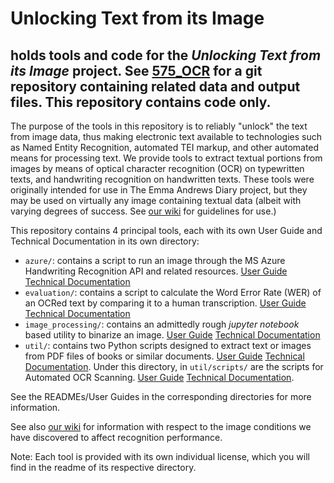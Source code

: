 # Unlocking Text from its Image
holds tools and code for the _Unlocking Text from its Image_ project.
See [575_OCR](https://github.com/Linguistics575/575_OCR) for a git repository containing related data and output files.  This repository contains code only.
---
The purpose of the tools in this repository is to reliably "unlock" the text from image data, thus making electronic text available to technologies such as Named Entity Recognition, automated TEI markup, and other automated means for processing text.  We provide tools to extract textual portions from images by means of optical character recognition (OCR) on typewritten texts, and handwriting recognition on handwritten texts.  These tools were originally intended for use in The Emma Andrews Diary project, but they may be used on virtually any image containing textual data (albeit with varying degrees of success.  See [our wiki](https://github.com/Linguistics575/unlocking-text-main/wiki/Guidelines-for-Image-Conditions-that-Affect-Handwriting-Recognition-Performance) for guidelines for use.) 

This repository contains 4 principal tools, each with its own User Guide and Technical Documentation in its own directory:
- `azure/`: contains a script to run an image through the MS Azure Handwriting Recognition API and related resources.  [User Guide](https://github.com/Linguistics575/unlocking-text-main/tree/master/azure)  [Technical Documentation](https://github.com/Linguistics575/unlocking-text-main/tree/master/azure#technical-documentation)
- `evaluation/`: contains a script to calculate the Word Error Rate (WER) of an OCRed text by comparing it to a human transcription. [User Guide](https://github.com/Linguistics575/unlocking-text-main/tree/master/evaluation/WER) [Technical Documentation](https://github.com/Linguistics575/unlocking-text-main/tree/master/evaluation/WER#technical-documentation)
- `image_processing/`: contains an admittedly rough _jupyter notebook_ based utility to binarize an image. [User Guide](https://github.com/Linguistics575/unlocking-text-main/tree/master/image_processing#user-guide) [Technical Documentation](https://github.com/Linguistics575/unlocking-text-main/tree/master/image_processing#technical-documentation)
- `util/`: contains two Python scripts designed to extract text or images from PDF files of books or similar documents. [User Guide](https://github.com/Linguistics575/unlocking-text-main/tree/master/util#user-guide) [Technical Documentation](https://github.com/Linguistics575/unlocking-text-main/tree/master/util#technical-documentation). Under this directory, in `util/scripts/` are the scripts for Automated OCR Scanning.  [User Guide](https://github.com/Linguistics575/unlocking-text-main/tree/master/util/scripts#user-guide) [Technical Documentation](https://github.com/Linguistics575/unlocking-text-main/tree/master/util/scripts#technical-documentation). 

See the READMEs/User Guides in the corresponding directories for more information.

See also [our wiki](https://github.com/Linguistics575/unlocking-text-main/wiki/Guidelines-for-Image-Conditions-that-Affect-Handwriting-Recognition-Performance) for information with respect to the image conditions we have discovered to affect recognition performance.

Note: Each tool is provided with its own individual license, which you will find in the readme of its respective directory.
